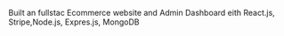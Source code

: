 Built an fullstac Ecommerce website and Admin Dashboard eith React.js, Stripe,Node.js, Expres.js, MongoDB
